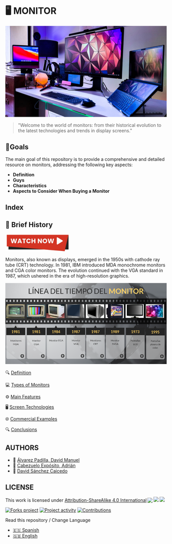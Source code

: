 # 🖥️ **MONITOR**
![cover](img/img1.jpg)

> "Welcome to the world of monitors: from their historical evolution to the latest technologies and trends in display screens."

## 🎯Goals

The main goal of this repository is to provide a comprehensive and detailed resource on monitors, addressing the following key aspects:
- **Definition**
- **Guys**
- **Characteristics**
- **Aspects to Consider When Buying a Monitor**

## Index

## 📜 **Brief History**


<a href="https://www.youtube.com/watch?v=Q9y6BLIjXWo" target="_blank">
  <img src="img/watchnow.png" alt="Video Here" width="200px">
</a>

Monitors, also known as displays, emerged in the 1950s with cathode ray tube (CRT) technology. In 1981, IBM introduced MDA monochrome monitors and CGA color monitors. The evolution continued with the VGA standard in 1987, which ushered in the era of high-resolution graphics.

![story](img/historia.png)

🔍 [Definition](#definition)

💻 [Types of Monitors](#types-of-monitors)

⚙️ [Main Features](#main-features)

🖥️ [Screen Technologies](#screen-technologies)

🌐 [Commercial Examples](#commercial-examples)

🔍 [Conclusions](#conclusions)
 
## AUTHORS

* :pushpin: [Álvarez Padilla, David Manuel](https://github.com/DavidPadilla24)
* :pushpin: [Cabezuelo Expósito, Adrián](https://github.com/AdrianCE94)
* :pushpin: [David Sánchez Caicedo](https://github.com/davidlinesc)


 ## LICENSE

 <p xmlns:cc="http://creativecommons.org/ns#" >This work is licensed under <a href="http://creativecommons.org/licenses/by-sa/4.0/?ref=chooser- v1" target="_blank" rel="license noopener noreferrer" style="display:inline-block;">Attribution-ShareAlike 4.0 International<img style="height:22px!important;margin-left:3px;vertical-align :text-bottom;" src="https://mirrors.creativecommons.org/presskit/icons/cc.svg?ref=chooser-v1"><img style="height:22px!important;margin-left:3px;vertical-align:text -bottom;" src="https://mirrors.creativecommons.org/presskit/icons/by.svg?ref=chooser-v1"><img style="height:22px!important;margin-left:3px;vertical-align:text -bottom;" src="https://mirrors.creativecommons.org/presskit/icons/sa.svg?ref=chooser-v1"></a></p>

[![Forks project](https://img.shields.io/badge/Forks-yellow)](https://github.com/AdrianCE94/informatica-ambiental/forks)
[![Project activity](https://img.shields.io/badge/Actividad-red)](https://github.com/AdrianCE94/informatica-ambiental/activity)
[![Contributions](https://img.shields.io/badge/Contribuciones-green)](https://github.com/AdrianCE94/informatica-ambiental/graphs/contributors)

 Read this repository / Change Language
- [🇪🇸 Spanish](README.md)
- [🇬🇧 English](README_EN.md)
